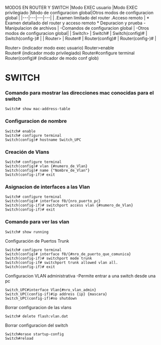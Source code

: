 MODOS EN ROUTER Y SWITCH
|Modo EXEC usuario   |Modo EXEC privilegiado |Modo de configuracion global|Otros modos de configuracion global  |
|---|---|---|---|
| .Examen limitado del router .Acceso remoto | * Examen detallado del router y acceso remoto * Depuracion y prueba -Manipulacion de archivos   | -Comandos de configuracion global | -Otros modos de configuracion global| 
| Switch>            | Switch#               | Switch(config)#      | Switch(config-)#      |
| Router>            | Router#               | Router(config)#      | Router(config-)#      |

Router>               (indicador modo exec usuario)
Router>enable  
Router#               (indicador modo privilegiado)
Router#configure terminal
Router(config)#       (indicador de modo conf glob)

# SWITCH

### Comando para mostrar las direcciones mac conocidas para el switch
```
Switch# show mac-address-table 
```

### Configuracion de nombre
```
Switch# enable 
Switch# configure terminal 
Switch(config)# hostname Switch_UPC 
```

### Creación de Vlans 
```
Switch# configure terminal 
Switch(config)# vlan {#numero_de_Vlan} 
Switch(config)# name {"Nombre_de_Vlan"} 
Switch(config-if)# exit 
```

### Asignacion de interfaces a las Vlan 
```
Switch# configure terminal 
Switch(config)# interface f0/{nro_puerto_pc} 
Switch(config-if)# switchport access vlan {#numero_de_Vlan} 
Switch(config-if)# exit 
```

### Comando para ver las vlan
```
Switch# show running
```

Configuración de Puertos Trunk 
```
Switch# configure terminal 
Switch(config)# interface f0/{#nro_de_puerto_que_comunica} 
Switch(config-if)# switchport mode trunk 
Switch(config-if# switchport trunk allowed vlan all. 
Switch(config-if)# exit 
```

Configuracion VLAN administrativa
-Permite entrar a una switch desde una pc
```
Switch_UPC#interface Vlan{#nro_vlan_admin}
Switch_UPC(config-if)#ip address {ip} {mascara} 
Switch_UPC(config-if)#no shutdown 
```

Borrar configuracion de las vlans
```
Switch# delete flash:vlan.dat
```

Borrar configuracion del switch
```
Switch#erase startup-config
Switch#reload
```
